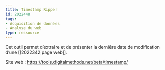 ```yaml
---
title: Timestamp Ripper
id: 2022448
tags:
- Acquisition de données
- Analyse du web
type: ressource
---
```


Cet outil permet d’extraire et de présenter la dernière date de modification d’une [[2022342|page web]].

Site web : <https://tools.digitalmethods.net/beta/timestamp/>

